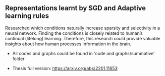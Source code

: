 ## Representations learnt by SGD and Adaptive learning rules
Researched which conditions naturally increase sparsity and selectivity in a neural network. Finding the conditions is closely related to human’s continual (lifelong) learning. Therefore, this research could provide valuable insights about how human processes information in the brain.

- All codes and graphs could be found in 'code and graphs/summative' folder

- Thesis full version: https://arxiv.org/abs/2201.11653
